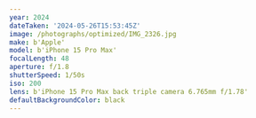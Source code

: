 ```yaml
---
year: 2024
dateTaken: '2024-05-26T15:53:45Z'
image: /photographs/optimized/IMG_2326.jpg
make: b'Apple'
model: b'iPhone 15 Pro Max'
focalLength: 48
aperture: f/1.8
shutterSpeed: 1/50s
iso: 200
lens: b'iPhone 15 Pro Max back triple camera 6.765mm f/1.78'
defaultBackgroundColor: black
---
```


